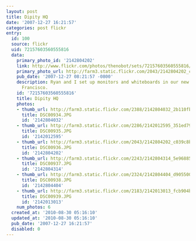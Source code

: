 ```yaml
---
layout: post
title: Dipity HQ
date: '2007-12-27 16:21:57'
categories: post flickr
entry:
  id: 100
  source: flickr
  uid: 72157603560555816
  data:
    primary_photo_id: '2142804202'
    link: http://www.flickr.com/photos/thenobot/sets/72157603560555816/
    primary_photo_url: http://farm3.static.flickr.com/2043/2142804202_c039c8be2d_m.jpg
    pub_date: '2007-12-27 08:21:57 -0800'
    description: Ryan and I set up monitors and whiteboards in our new office in San
      Francisco.
    id: '72157603560555816'
    title: Dipity HQ
    photos:
    - thumb_url: http://farm3.static.flickr.com/2388/2142804032_2b110fbd18_s.jpg
      title: DSC00934.JPG
      id: '2142804032'
    - thumb_url: http://farm3.static.flickr.com/2286/2142012595_351ed79748_s.jpg
      title: DSC00935.JPG
      id: '2142012595'
    - thumb_url: http://farm3.static.flickr.com/2043/2142804202_c039c8be2d_s.jpg
      title: DSC00936.JPG
      id: '2142804202'
    - thumb_url: http://farm3.static.flickr.com/2243/2142804314_5e9688576a_s.jpg
      title: DSC00937.JPG
      id: '2142804314'
    - thumb_url: http://farm3.static.flickr.com/2324/2142804404_d9055009f9_s.jpg
      title: DSC00938.JPG
      id: '2142804404'
    - thumb_url: http://farm3.static.flickr.com/2183/2142013013_fcb904be43_s.jpg
      title: DSC00939.JPG
      id: '2142013013'
    num_photos: 6
  created_at: '2010-08-30 05:16:10'
  updated_at: '2010-08-30 05:16:10'
  pub_date: '2007-12-27 16:21:57'
  disabled: 0
---
```

